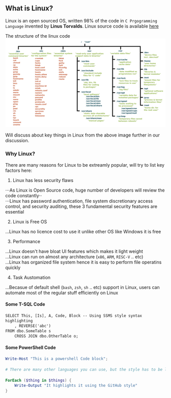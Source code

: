 ## What is Linux?

Linux is an open sourced OS, written 98% of the code in `C Prgogramming Language` invented by **Linus Torvalds**.
Linux source code is available [here](https://github.com/torvalds/linux)

The structure of the linux code
![Linux][logo]

[logo]: /img/linux/linux_filestrucure.png "Linux File Hierarchy"

Will discuss about key things in Linux from the above image further in our discussion. 

### Why Linux?
There are many reasons for Linux to be extreamly popular, will try to list key factors here:
1. Linux has less security flaws

⋅⋅⋅As Linux is Open Source code, huge number of developers will review the code constantly⋅⋅  
⋅⋅⋅Linux has password authentication, file system discretionary access control, and security auditing, these 3 fundamental security features are essential  

2. Linux is Free OS

...Linux has no licence cost to use it unlike other OS like Windows it is free  

3. Performance

...Linux doesn't have bloat UI features which makes it light weight  
...Linux can run on almost any architecture (`x86`, `ARM`, `RISC-V` .. etc)  
...Linux has organized file system hence it is easy to perform file operatins quickly  

4. Task Austomation

...Becasue of default shell (`bash`, `zsh`, `sh` .. etc) support in Linux, users can automate most of the regular stuff efficiently on Linux  

#### Some T-SQL Code

```tsql
SELECT This, [Is], A, Code, Block -- Using SSMS style syntax highlighting
    , REVERSE('abc')
FROM dbo.SomeTable s
    CROSS JOIN dbo.OtherTable o;
```

#### Some PowerShell Code

```powershell
Write-Host "This is a powershell Code block";

# There are many other languages you can use, but the style has to be loaded first

ForEach ($thing in $things) {
    Write-Output "It highlights it using the GitHub style"
}
```

